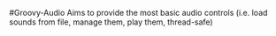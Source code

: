 #Groovy-Audio
Aims to provide the most basic audio controls (i.e. load sounds from file, manage them, play them, thread-safe)